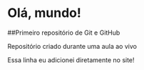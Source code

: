 # Olá, mundo!

##Primeiro repositório de Git e GitHub

Repositório criado durante uma aula ao vivo

Essa linha eu adicionei diretamente no site!
